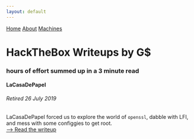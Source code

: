```yaml
---
layout: default
---
```

<html>
<div class="topnav">  
  <a href="https://yaboygmoney.github.io/htb/index.html">Home</a>
  <a href="https://yaboygmoney.github.io/htb/about.html">About</a>
  <a href="https://yaboygmoney.github.io/htb/machines.html">Machines</a>
</div>
</html>

# HackTheBox Writeups by G$
### hours of effort summed up in a 3 minute read

#### LaCasaDePapel
###### Retired 26 July 2019
LaCasaDePapel forced us to explore the world of `openssl`, dabble with LFI, and mess with some configgies to get root.<BR>
[--> Read the writeup](https://yaboygmoney.github.io/lcdp.html)

